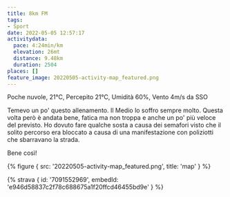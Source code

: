 ```yaml
---
title: 8km FM
tags:
- Sport
date: 2022-05-05 12:57:17
activitydata:
  pace: 4:24min/km
  elevation: 26mt
  distance: 9.48km
  duration: 2504
places: []
feature_image: 20220505-activity-map_featured.png
---
```


Poche nuvole, 21°C, Percepito 21°C, Umidità 60%, Vento 4m/s da SSO

<!--more-->

Temevo un po' questo allenamento. Il Medio lo soffro sempre molto. Questa volta però è andata bene, fatica ma non troppa e anche un po' più veloce del previsto.
Ho dovuto fare qualche sosta a causa dei semafori visto che il solito percorso era bloccato a causa di una manifestazione con poliziotti che sbarravano la strada.

Bene così!

{% figure { src: '20220505-activity-map_featured.png', title: 'map' } %}

{% strava { id: '7091552969', embedId: 'e946d58837c2f78c688675a1f20ffcd46455bd9e' } %}